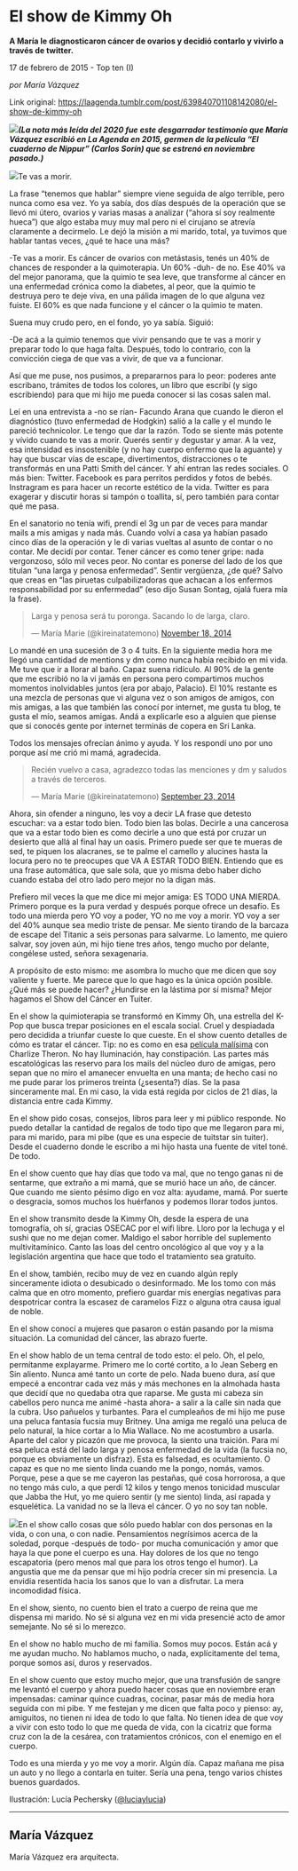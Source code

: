 # El show de Kimmy Oh

**A María le diagnosticaron cáncer de ovarios y decidió contarlo y vivirlo a través de twitter.**

17 de febrero de 2015 - Top ten (I)

_por María Vázquez_

Link original: https://laagenda.tumblr.com/post/639840701108142080/el-show-de-kimmy-oh

![](https://64.media.tumblr.com/5be3a77d2e72460acf544cd250a399bc/25e38eb846aa2268-70/s500x750/570a124d021af2df742fac2deab0af083bb72d1c.png)***(La nota más leída del 2020 fue este desgarrador testimonio que María Vázquez escribió en La Agenda en 2015, germen de la película “El cuaderno de Nippur” (Carlos Sorín) que se estrenó en noviembre pasado.)***

  


![](https://64.media.tumblr.com/5be3a77d2e72460acf544cd250a399bc/25e38eb846aa2268-70/s500x750/570a124d021af2df742fac2deab0af083bb72d1c.png)Te vas a morir.

La frase “tenemos que hablar” siempre viene seguida de algo terrible, pero nunca como esa vez. Yo ya sabía, dos días después de la operación que se llevó mi útero, ovarios y varias masas a analizar (“ahora sí soy realmente hueca”) que algo estaba muy muy mal pero ni el cirujano se atrevía claramente a decirmelo. Le dejó la misión a mi marido, total, ya tuvimos que hablar tantas veces, ¿qué te hace una más?

-Te vas a morir. Es cáncer de ovarios con metástasis, tenés un 40% de chances de responder a la quimoterapia. Un 60% -duh- de no. Ese 40% va del mejor panorama, que la quimio te sea leve, que transforme al cáncer en una enfermedad crónica como la diabetes, al peor, que la quimio te destruya pero te deje viva, en una pálida imagen de lo que alguna vez fuiste. El 60% es que nada funcione y el cáncer o la quimio te maten.

Suena muy crudo pero, en el fondo, yo ya sabía. Siguió:

-De acá a la quimio tenemos que vivir pensando que te vas a morir y preparar todo lo que haga falta. Después, todo lo contrario, con la convicción ciega de que vas a vivir, de que va a funcionar.

Así que me puse, nos pusimos, a prepararnos para lo peor: poderes ante escribano, trámites de todos los colores, un libro que escribí (y sigo escribiendo) para que mi hijo me pueda conocer si las cosas salen mal.

Leí en una entrevista a -no se rían- Facundo Arana que cuando le dieron el diagnóstico (tuvo enfermedad de Hodgkin) salió a la calle y el mundo le pareció technicolor. Le tengo que dar la razón. Todo se siente más potente y vívido cuando te vas a morir. Querés sentir y degustar y amar. A la vez, esa intensidad es insostenible (y no hay cuerpo enfermo que la aguante) y hay que buscar vías de escape, divertimentos, distracciones o te transformás en una Patti Smith del cáncer. Y ahí entran las redes sociales. O más bien: Twitter. Facebook es para perritos perdidos y fotos de bebés. Instragram es para hacer un recorte estético de la vida. Twitter es para exagerar y discutir horas si tampón o toallita, sí, pero también para contar qué me pasa.

En el sanatorio no tenía wifi, prendí el 3g un par de veces para mandar mails a mis amigas y nada más. Cuando volví a casa ya habían pasado cinco días de la operación y le di varias vueltas al asunto de contar o no contar. Me decidí por contar. Tener cáncer es como tener gripe: nada vergonzoso, sólo mil veces peor. No contar es ponerse del lado de los que titulan “una larga y penosa enfermedad”. Sentir vergüenza, ¿de qué? Salvo que creas en “las piruetas culpabilizadoras que achacan a los enfermos responsabilidad por su enfermedad” (eso dijo Susan Sontag, ojalá fuera mía la frase).


> Larga y penosa será tu poronga. Sacando lo de larga, claro.
> 
> — María Marie (@kireinatatemono) [November 18, 2014](https://twitter.com/kireinatatemono/status/534702447416340480?ref_src=twsrc%5Etfw)

Lo mandé en una sucesión de 3 o 4 tuits. En la siguiente media hora me llegó una cantidad de mentions y dm como nunca había recibido en mi vida. Me tuve que ir a llorar al baño. Capaz suena ridículo. Al 90% de la gente que me escribió no la vi jamás en persona pero compartimos muchos momentos inolvidables juntos (era por abajo, Palacio). El 10% restante es una mezcla de personas que vi alguna vez o son amigos de amigos, con mis amigas, a las que también las conocí por internet, me gusta tu blog, te gusta el mío, seamos amigas. Andá a explicarle eso a alguien que piense que si conocés gente por internet terminás de copera en Sri Lanka. 

Todos los mensajes ofrecían ánimo y ayuda. Y los respondí uno por uno porque así me crió mi mamá, agradecida.


> Recién vuelvo a casa, agradezco todas las menciones y dm y saludos a través de terceros.
> 
> — María Marie (@kireinatatemono) [September 23, 2014](https://twitter.com/kireinatatemono/status/514417480174149632?ref_src=twsrc%5Etfw)

  
Ahora, sin ofender a ninguno, les voy a decir LA frase que detesto escuchar: va a estar todo bien. Todo bien las bolas. Decirle a una cancerosa que va a estar todo bien es como decirle a uno que está por cruzar un desierto que allá al final hay un oasis. Primero puede ser que te mueras de sed, te piquen los alacranes, se te palme el camello y alucines hasta la locura pero no te preocupes que VA A ESTAR TODO BIEN. Entiendo que es una frase automática, que sale sola, que yo misma debo haber dicho cuando estaba del otro lado pero mejor no la digan más.

Prefiero mil veces la que me dice mi mejor amiga: ES TODO UNA MIERDA. Primero porque es la pura verdad y después porque ofrece un desafío. Es todo una mierda pero YO voy a poder, YO no me voy a morir. YO voy a ser del 40% aunque sea medio triste de pensar. Me siento tirando de la barcaza de escape del Titanic a seis personas para salvarme. Lo lamento, me quiero salvar, soy joven aún, mi hijo tiene tres años, tengo mucho por delante, congélese usted, señora sexagenaria.

A propósito de esto mismo: me asombra lo mucho que me dicen que soy valiente y fuerte. Me parece que lo que hago es la única opción posible. ¿Qué más se puede hacer? ¿Hundirse en la lástima por sí misma? Mejor hagamos el Show del Cáncer en Tuiter.

En el show la quimioterapia se transformó en Kimmy Oh, una estrella del K-Pop que busca trepar posiciones en el escala social. Cruel y despiadada pero decidida a triunfar cueste lo que cueste. En el show cuento detalles de cómo es tratar el cáncer. Tip: no es como en esa [película malísima](https://t.umblr.com/redirect?z=http%3A%2F%2Fen.wikipedia.org%2Fwiki%2FSweet_November_%282001_film%29&t=ZTYxODIxYWNmMzVkODZhZDk0ZDkxZjdlNWE1MDIwZGEwNTMwZmVlOCw4OGZUUzBHMg%3D%3D&b=t%3AXDz46txpppLgDp7rJlWQpw&p=http%3A%2F%2Flaagenda.buenosaires.gob.ar%2Fpost%2F110929774680%2Fel-show-de-kimmy-oh&m=1) con Charlize Theron. No hay Iluminación, hay constipación. Las partes más escatológicas las reservo para los mails del núcleo duro de amigas, pero sepan que no miro el amanecer envuelta en una manta; de hecho casi no me pude parar los primeros treinta (¿sesenta?) días. Se la pasa sinceramente mal. En mi caso, la vida está regida por ciclos de 21 días, la distancia entre cada Kimmy. 

En el show pido cosas, consejos, libros para leer y mi público responde. No puedo detallar la cantidad de regalos de todo tipo que me llegaron para mi, para mi marido, para mi pibe (que es una especie de tuitstar sin tuiter). Desde el cuaderno donde le escribo a mi hijo hasta una fuente de vitel toné. De todo.

En el show cuento que hay días que todo va mal, que no tengo ganas ni de sentarme, que extraño a mi mamá, que se murió hace un año, de cáncer. Que cuando me siento pésimo digo en voz alta: ayudame, mamá. Por suerte o desgracia, somos muchos los huérfanos y podemos llorar todos juntos.

En el show transmito desde la Kimmy Oh, desde la espera de una tomografía, oh sí, gracias OSECAC por el wifi libre. Lloro por la lechuga y el sushi que no me dejan comer. Maldigo el sabor horrible del suplemento multivitamínico. Canto las loas del centro oncológico al que voy y a la legislación argentina que hace que todo el tratamiento sea gratuito.

En el show, también, recibo muy de vez en cuando algún reply sinceramente idiota o desubicado o desinformado. Me los tomo con más calma que en otro momento, prefiero guardar mis energías negativas para despotricar contra la escasez de caramelos Fizz o alguna otra causa igual de noble.

En el show conocí a mujeres que pasaron o están pasando por la misma situación. La comunidad del cáncer, las abrazo fuerte. 

En el show hablo de un tema central de todo esto: el pelo. Oh, el pelo, permítanme explayarme. Primero me lo corté cortito, a lo Jean Seberg en Sin aliento. Nunca amé tanto un corte de pelo. Nada bueno dura, así que empecé a encontrar cada vez más y más mechones en la almohada hasta que decidí que no quedaba otra que raparse. Me gusta mi cabeza sin cabellos pero nunca me animé -hasta ahora- a salir a la calle sin nada que la cubra. Uso pañuelos y turbantes. Para el cumpleaños de mi hijo me puse una peluca fantasía fucsia muy Britney. Una amiga me regaló una peluca de pelo natural, la hice cortar a lo Mia Wallace. No me acostumbro a usarla. Aparte del calor y picazón que me provoca, la siento una traición. Para mí esa peluca está del lado larga y penosa enfermedad de la vida (la fucsia no, porque es obviamente un disfraz). Esta es falsedad, es ocultamiento. O capaz es que no me siento linda cuando me la pongo, nomás, vamos. Porque, pese a que se me cayeron las pestañas, qué cosa horrorosa, a que no tengo más culo, a que perdí 12 kilos y tengo menos tonicidad muscular que Jabba the Hut, yo me quiero sentir (y me siento) linda, así rapada y esquelética. La vanidad no se la lleva el cáncer. O yo no soy tan noble.

![](https://64.media.tumblr.com/7c8147c661e083756554a2bb67df016f/25e38eb846aa2268-dc/s500x750/813636df52e22f2b4e02d6d88406be5c92542da3.png)En el show callo cosas que sólo puedo hablar con dos personas en la vida, o con una, o con nadie. Pensamientos negrísimos acerca de la soledad, porque -después de todo- por mucha comunicación y amor que haya la que pone el cuerpo es una. Hay dolores de los que no tengo escapatoria (pero menos mal que para los otros tengo el humor). La angustia que me da pensar que mi hijo podría crecer sin mi presencia. La envidia resentida hacia los sanos que lo van a disfrutar. La mera incomodidad física.

En el show, siento, no cuento bien el trato a cuerpo de reina que me dispensa mi marido. No sé si alguna vez en mi vida presencié acto de amor semejante. No sé si lo merezco. 

En el show no hablo mucho de mi familia. Somos muy pocos. Están acá y me ayudan mucho. No hablamos mucho, o nada, explícitamente del tema, porque somos así, duros y reservados. 

En el show cuento que estoy mucho mejor, que una transfusión de sangre me levantó el cuerpo y ahora puedo hacer cosas que en noviembre eran impensadas: caminar quince cuadras, cocinar, pasar más de media hora seguida con mi pibe. Y me festejan y me dicen que falta poco y pienso: ay, amiguitos, no tienen ni idea de todo lo que falta. No tienen idea de que voy a vivir con esto todo lo que me queda de vida, con la cicatriz que forma cruz con la de la cesárea, con tratamientos crónicos, con el enemigo en el cuerpo. 

Todo es una mierda y yo me voy a morir. Algún día. Capaz mañana me pisa un auto y no llego a contarla en tuiter. Sería una pena, tengo varios chistes buenos guardados.

Ilustración: Lucía Pechersky ([@luciaylucia](https://t.umblr.com/redirect?z=http%3A%2F%2Fwww.twitter.com%2Fluciaylucia&t=ZjNhNWNkY2UxOTY4N2JkYmQ4MzlmMTVmNGNiOGRiNGI5NTNjNjM3Nyw4OGZUUzBHMg%3D%3D&b=t%3AXDz46txpppLgDp7rJlWQpw&p=http%3A%2F%2Flaagenda.buenosaires.gob.ar%2Fpost%2F110929774680%2Fel-show-de-kimmy-oh&m=1))



---

María Vázquez
-------------

María Vázquez era arquitecta.

